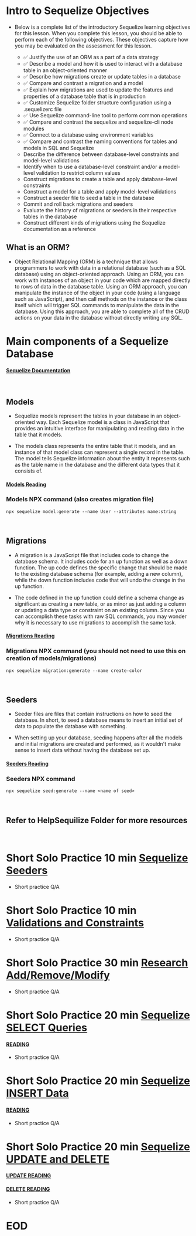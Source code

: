 # Intro to Sequelize Objectives
- Below is a complete list of the introductory Sequelize learning objectives for this lesson. When you complete this lesson, you should be able to perform each of the following objectives. These objectives capture how you may be evaluated on the assessment for this lesson.

    - ✅ Justify the use of an ORM as a part of a data strategy
    - ✅ Describe a model and how it is used to interact with a database table in an object-oriented manner
    - ✅ Describe how migrations create or update tables in a database
    - ✅ Compare and contrast a migration and a model
    - ✅ Explain how migrations are used to update the features and properties of a database table that is in production
    - ✅ Customize Sequelize folder structure configuration using a .sequelizerc file
    - ✅ Use Sequelize command-line tool to perform common operations
    - ✅ Compare and contrast the sequelize and sequelize-cli node modules
    - ✅ Connect to a database using environment variables
    - ✅ Compare and contrast the naming conventions for tables and models in SQL and Sequelize
    -  Describe the difference between database-level constraints and model-level validations
    - Identify when to use a database-level constraint and/or a model-level validation to restrict column values
    - Construct migrations to create a table and apply database-level constraints
    - Construct a model for a table and apply model-level validations
    - Construct a seeder file to seed a table in the database
    - Commit and roll back migrations and seeders
    - Evaluate the history of migrations or seeders in their respective tables in the database
    - Construct different kinds of migrations using the Sequelize documentation as a reference

## What is an ORM?
- Object Relational Mapping (ORM) is a technique that allows programmers to work with data in a relational database (such as a SQL database) using an object-oriented approach. Using an ORM, you can work with instances of an object in your code which are mapped directly to rows of data in the database table. Using an ORM approach, you can manipulate the instance of the object in your code (using a language such as JavaScript), and then call methods on the instance or the class itself which will trigger SQL commands to manipulate the data in the database. Using this approach, you are able to complete all of the CRUD actions on your data in the database without directly writing any SQL.


# Main components of a Sequelize Database
#### [Sequelize Documentation](https://sequelize.org/docs/v6/)

<br/>

## Models
- Sequelize models represent the tables in your database in an object-oriented way. Each Sequelize model is a class in JavaScript that provides an intuitive interface for manipulating and reading data in the table that it models.

- The models class represents the entire table that it models, and an instance of that model class can represent a single record in the table. The model tells Sequelize information about the entity it represents such as the table name in the database and the different data types that it consists of.
#### [Models Reading](https://open.appacademy.io/learn/js-py---pt-aug-2022-online/week-21---express-and-sequelize/what-are-sequelize-models-)

### Models NPX command (also creates migration file)
```
npx sequelize model:generate --name User --attributes name:string
```

<br/>

## Migrations
- A migration is a JavaScript file that includes code to change the database schema. It includes code for an up function as well as a down function. The up code defines the specific change that should be made to the existing database schema (for example, adding a new column), while the down function includes code that will undo the change in the up function.

- The code defined in the up function could define a schema change as significant as creating a new table, or as minor as just adding a column or updating a data type or constraint on an existing column. Since you can accomplish these tasks with raw SQL commands, you may wonder why it is necessary to use migrations to accomplish the same task.

#### [Migrations Reading](https://open.appacademy.io/learn/js-py---pt-aug-2022-online/week-21---express-and-sequelize/why-migrations-are-important)
### Migrations NPX command (you should not need to use this on creation of models/migrations)
```
npx sequelize migration:generate --name create-color
```

<br/>

## Seeders
- Seeder files are files that contain instructions on how to seed the database. In short, to seed a database means to insert an initial set of data to populate the database with something.

- When setting up your database, seeding happens after all the models and initial migrations are created and performed, as it wouldn't make sense to insert data without having the database set up.
#### [Seeders Reading](https://open.appacademy.io/learn/js-py---pt-aug-2022-online/week-21---express-and-sequelize/what-are-sequelize-seeders-)
### Seeders NPX command
```
npx sequelize seed:generate --name <name of seed>
```

<br/>

## Refer to HelpSequilize Folder for more resources

<br/>

# Short Solo Practice 10 min [Sequelize Seeders](https://open.appacademy.io/learn/js-py---pt-aug-2022-online/week-21---express-and-sequelize/practice--sequelize-seeders)
- Short practice Q/A
# Short Solo Practice 10 min [Validations and Constraints](https://open.appacademy.io/learn/js-py---pt-aug-2022-online/week-21---express-and-sequelize/practice--validations-and-constraints)
- Short practice Q/A
# Short Solo Practice 30 min [Research Add/Remove/Modify](https://open.appacademy.io/learn/js-py---pt-aug-2022-online/week-21---express-and-sequelize/practice--research-add-remove-modify-columns-migrations)
- Short practice Q/A
# Short Solo Practice 20 min [Sequelize SELECT Queries](https://open.appacademy.io/learn/js-py---pt-aug-2022-online/week-21---express-and-sequelize/practice--sequelize-select-queries)
#### [READING](https://open.appacademy.io/learn/js-py---pt-aug-2022-online/week-21---express-and-sequelize/select-queries-in-sequelize)
- Short practice Q/A
# Short Solo Practice 20 min [Sequelize INSERT Data](https://open.appacademy.io/learn/js-py---pt-aug-2022-online/week-21---express-and-sequelize/practice--sequelize-insert-data)
#### [READING](https://open.appacademy.io/learn/js-py---pt-aug-2022-online/week-21---express-and-sequelize/insert-data-in-sequelize)
- Short practice Q/A
# Short Solo Practice 20 min [Sequelize UPDATE and DELETE](https://open.appacademy.io/learn/js-py---pt-aug-2022-online/week-21---express-and-sequelize/practice--sequelize-update-and-delete-singular-records)
#### [UPDATE READING](https://open.appacademy.io/learn/js-py---pt-aug-2022-online/week-21---express-and-sequelize/update-data-in-sequelize)
#### [DELETE READING](https://open.appacademy.io/learn/js-py---pt-aug-2022-online/week-21---express-and-sequelize/delete-data-in-sequelize)
- Short practice Q/A


# EOD
